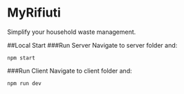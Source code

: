 # MyRifiuti
 Simplify your household waste management.

##Local Start
###Run Server
Navigate to server folder and:
```
npm start
```
###Run Client
Navigate to client folder and:
```
npm run dev
```